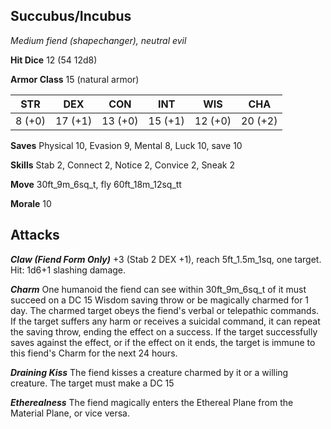 ## Succubus/Incubus

*Medium fiend (shapechanger), neutral evil*

**Hit Dice** 12 (54 12d8)

**Armor Class** 15 (natural armor)

| STR     | DEX     | CON     | INT     | WIS     | CHA     |
|---------|---------|---------|---------|---------|---------|
|  8 (+0) | 17 (+1) | 13 (+0) | 15 (+1) | 12 (+0) | 20 (+2) |

**Saves** Physical 10, Evasion 9, Mental 8, Luck 10, save 10

**Skills** Stab 2, Connect 2, Notice 2, Convice 2, Sneak 2

**Move** 30ft\_9m\_6sq\_t, fly 60ft\_18m\_12sq\_tt

**Morale** 10

## Attacks

***Claw (Fiend Form Only)*** +3 (Stab 2 DEX +1), reach 5ft\_1.5m\_1sq, one target. Hit: 1d6+1 slashing damage.

***Charm*** One humanoid the fiend can see within 30ft\_9m\_6sq\_t of it must succeed on a DC 15 Wisdom saving throw or be magically charmed for 1 day. The charmed target obeys the fiend's verbal or telepathic commands. If the target suffers any harm or receives a suicidal command, it can repeat the saving throw, ending the effect on a success. If the target successfully saves against the effect, or if the effect on it ends, the target is immune to this fiend's Charm for the next 24 hours.

***Draining Kiss*** The fiend kisses a creature charmed by it or a willing creature. The target must make a DC 15

***Etherealness*** The fiend magically enters the Ethereal Plane from the Material Plane, or vice versa.

